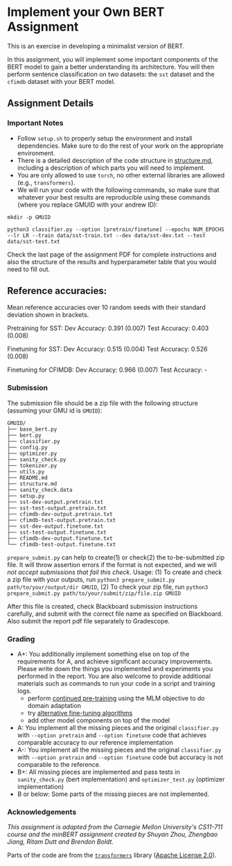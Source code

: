 # Implement your Own BERT Assignment
This is an exercise in developing a minimalist version of BERT.

In this assignment, you will implement some important components of the BERT model to gain a better understanding its architecture.
You will then perform sentence classification on two datasets: the ``sst`` dataset and the ``cfimdb`` dataset with your BERT model.

## Assignment Details

### Important Notes
* Follow `setup.sh` to properly setup the environment and install dependencies. Make sure to do the rest of your work on the appropriate environment.
* There is a detailed description of the code structure in [structure.md](./structure.md), including a description of which parts you will need to implement.
* You are only allowed to use `torch`, no other external libraries are allowed (e.g., `transformers`).
* We will run your code with the following commands, so make sure that whatever your best results are reproducible using these commands (where you replace GMUID with your andrew ID):
```
mkdir -p GMUID

python3 classifier.py --option [pretrain/finetune] --epochs NUM_EPOCHS --lr LR --train data/sst-train.txt --dev data/sst-dev.txt --test data/sst-test.txt
```

Check the last page of the assignment PDF for complete instructions and also the
structure of the results and hyperparameter table that you would need to fill out.

## Reference accuracies:

Mean reference accuracies over 10 random seeds with their standard deviation shown in brackets.

Pretraining for SST:
Dev Accuracy: 0.391 (0.007)
Test Accuracy: 0.403 (0.008)

Finetuning for SST:
Dev Accuracy: 0.515 (0.004)
Test Accuracy: 0.526 (0.008)

Finetuning for CFIMDB:
Dev Accuracy: 0.966 (0.007)
Test Accuracy: -

### Submission
The submission file should be a zip file with the following structure (assuming your GMU id is ``GMUID``):
```
GMUID/
├── base_bert.py
├── bert.py
├── classifier.py
├── config.py
├── optimizer.py
├── sanity_check.py
├── tokenizer.py
├── utils.py
├── README.md
├── structure.md
├── sanity_check.data
├── setup.py
├── sst-dev-output.pretrain.txt
├── sst-test-output.pretrain.txt
├── cfimdb-dev-output.pretrain.txt
├── cfimdb-test-output.pretrain.txt
├── sst-dev-output.finetune.txt
├── sst-test-output.finetune.txt
├── cfimdb-dev-output.finetune.txt
└── cfimdb-test-output.finetune.txt
```

`prepare_submit.py` can help to create(1) or check(2) the to-be-submitted zip
file. It will throw assertion errors if the format is not expected, and we will
*not accept submissions that fail this check*. Usage: (1) To create and check a
zip file with your outputs, run `python3 prepare_submit.py
path/to/your/output/dir GMUID`, (2) To check your zip file, run `python3
prepare_submit.py path/to/your/submit/zip/file.zip GMUID`

After this file is created, check Blackboard submission instructions carefully,
and submit with the correct file name as specified on Blackboard. Also submit
the report pdf file separately to Gradescope.

### Grading
* A+: You additionally implement something else on top of the requirements for A, and achieve significant accuracy improvements. Please write down the things you implemented and experiments you performed in the report. You are also welcome to provide additional materials such as commands to run your code in a script and training logs.
    * perform [continued pre-training](https://arxiv.org/abs/2004.10964) using the MLM objective to do domain adaptation
    * try [alternative fine-tuning algorithms](https://www.aclweb.org/anthology/2020.acl-main.197)
    * add other model components on top of the model
* A: You implement all the missing pieces and the original ``classifier.py`` with ``--option pretrain`` and ``--option finetune`` code that achieves comparable accuracy to our reference implementation
* A-: You implement all the missing pieces and the original ``classifier.py`` with ``--option pretrain`` and ``--option finetune`` code but accuracy is not comparable to the reference.
* B+: All missing pieces are implemented and pass tests in ``sanity_check.py`` (bert implementation) and ``optimizer_test.py`` (optimizer implementation)
* B or below: Some parts of the missing pieces are not implemented.

### Acknowledgements
_This assignment is adapted from the Carnegie Mellon University's CS11-711 course and the minBERT assignment created by Shuyan Zhou, Zhengbao Jiang, Ritam Dutt and Brendon Boldt._

Parts of the code are from the [`transformers`](https://github.com/huggingface/transformers) library ([Apache License 2.0](./LICENSE)).
